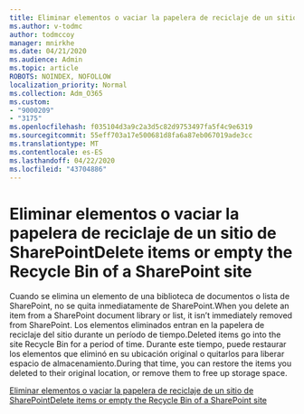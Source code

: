 ```yaml
---
title: Eliminar elementos o vaciar la papelera de reciclaje de un sitio de SharePoint
ms.author: v-todmc
author: todmccoy
manager: mnirkhe
ms.date: 04/21/2020
ms.audience: Admin
ms.topic: article
ROBOTS: NOINDEX, NOFOLLOW
localization_priority: Normal
ms.collection: Adm_O365
ms.custom:
- "9000209"
- "3175"
ms.openlocfilehash: f035104d3a9c2a3d5c82d9753497fa5f4c9e6319
ms.sourcegitcommit: 55eff703a17e500681d8fa6a87eb067019ade3cc
ms.translationtype: MT
ms.contentlocale: es-ES
ms.lasthandoff: 04/22/2020
ms.locfileid: "43704886"
---
```

# <a name="delete-items-or-empty-the-recycle-bin-of-a-sharepoint-site"></a><span data-ttu-id="cf573-102">Eliminar elementos o vaciar la papelera de reciclaje de un sitio de SharePoint</span><span class="sxs-lookup"><span data-stu-id="cf573-102">Delete items or empty the Recycle Bin of a SharePoint site</span></span> 

<span data-ttu-id="cf573-103">Cuando se elimina un elemento de una biblioteca de documentos o lista de SharePoint, no se quita inmediatamente de SharePoint.</span><span class="sxs-lookup"><span data-stu-id="cf573-103">When you delete an item from a SharePoint document library or list, it isn’t immediately removed from SharePoint.</span></span> <span data-ttu-id="cf573-104">Los elementos eliminados entran en la papelera de reciclaje del sitio durante un período de tiempo.</span><span class="sxs-lookup"><span data-stu-id="cf573-104">Deleted items go into the site Recycle Bin for a period of time.</span></span> <span data-ttu-id="cf573-105">Durante este tiempo, puede restaurar los elementos que eliminó en su ubicación original o quitarlos para liberar espacio de almacenamiento.</span><span class="sxs-lookup"><span data-stu-id="cf573-105">During that time, you can restore the items you deleted to their original location, or remove them to free up storage space.</span></span>

[<span data-ttu-id="cf573-106">Eliminar elementos o vaciar la papelera de reciclaje de un sitio de SharePoint</span><span class="sxs-lookup"><span data-stu-id="cf573-106">Delete items or empty the Recycle Bin of a SharePoint site</span></span>](https://support.office.com/article/2e713599-d13e-40d6-96dc-66f0a366f74e)
